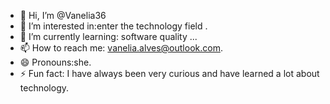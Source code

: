 - 👋 Hi, I’m @Vanelia36
- 👀 I’m interested in:enter the technology field .
- 🌱 I’m currently learning: software quality ...
- 📫 How to reach me: vanelia.alves@outlook.com.
- 😄 Pronouns:she.
- ⚡ Fun fact: I have always been very curious and have learned a lot about technology.

<!---
Vanelia36/Vanelia36 is a ✨ special ✨ repository because its `README.md` (this file) appears on your GitHub profile.
You can click the Preview link to take a look at your changes.
--->
